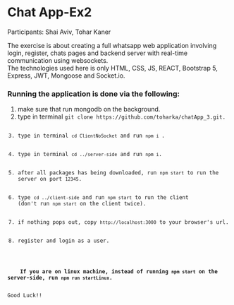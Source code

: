 # Chat App-Ex2

<p>
    Participants: Shai Aviv, Tohar Kaner<br>
    
</p>
<main>
    <p>
        The exercise is about creating a full whatsapp web application involving login, register, chats pages and backend server with real-time communication using websockets.
        <br>
        The technologies used here is only HTML, CSS, JS, REACT, Bootstrap 5, Express, JWT, Mongoose and Socket.io.
    </p>
    <h3>Running the application is done via the following:</h3>
    <ol>
        <li>make sure that run mongodb on the background.</li>
        <li>type in terminal <code>git clone https://github.com/toharka/chatApp_3.git.</li>
        <li>type in terminal <code>cd ClientNoSocket</code> and run <code>npm i </code>.</li>
        <li>type in terminal <code>cd ../server-side</code> and run <code>npm i</code>.</li>
        <li>after all packages has being downloaded, run <code>npm start</code> to run the server on port <code>12345</code>.</li> 
        <li>type <code>cd ../client-side</code> and run <code>npm start</code> to run the client <br>(don't run <code>npm start</code> on the client twice).</li>
        <li>if nothing pops out, copy <code>http://localhost:3000</code> to your browser's url.</li>
        <li>register and login as a user.</li>
    </ol>
    <b>If you are on linux machine, instead of running <code>npm start</code> on the server-side, run <code>npm run startLinux</code>.</b>
    <p>Good Luck!!</p>
</main>
